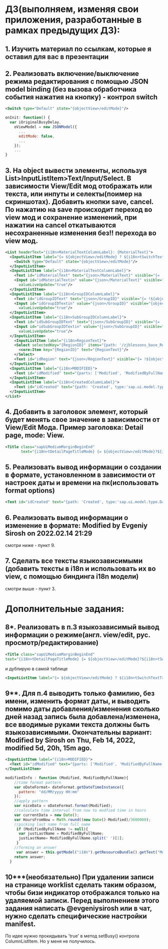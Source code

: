 # ДЗ(выполняем, изменяя свои приложения, разработанные в рамках предыдущих ДЗ):
## 1. Изучить материал по ссылкам, которые я оставил для вас в презентации
## 2. Реализовать включение/выключение режима редактирования с помощью JSON model binding (без вызова обработчика события нажатия на кнопку) - контрол switch
```xml
<Switch type="Default" state="{objectView>/editMode}"/>
```
```javascript
onInit: function() {
  var iOriginalBusyDelay,
    oViewModel = new JSONModel({
      ...
      editMode: false,
      ...
    });
    ...
}
```
## 3. На object вывести элементы, используя List>InputListItem>Text/Input/Select. В зависимости View/Edit мод отображать или текста, или инпуты и селекты(поимер на скриншотах). Добавить кнопки save, cancel. По нажатию на save происходит переход во view мод и сохранение изменений, при нажатии на cancel откатываются несохраненные изменения без!! перехода во view мод.
```xml
<List headerText="{i18n>MaterialTextColumnLabel}: {MaterialText}">
  <InputListItem label="{= ${objectView>/editMode} ? ${i18n>tSwitchTextTrue} :${i18n>tSwitchTextFalse}}">
    <Switch type="Default" state="{objectView>/editMode}"/>
  </InputListItem>
  <InputListItem label="{i18n>MaterialTextColumnLabel}">
    <Text id="idMaterialText" text="{json>/MaterialText}" visible="{= !${objectView>/editMode}}"/>
    <Input id="idMaterialTextin" value="{json>/MaterialText}" visible="{objectView>/editMode}" width="100%" maxLength="20"
      valueLiveUpdate="true"/>
  </InputListItem>
  <InputListItem label="{i18n>GroupIDColumnLabel}">
    <Text id="idGroupIDText" text="{json>/GroupID}" visible="{= !${objectView>/editMode}}"/>
    <Input id="idGroupIDTextin" value="{json>/GroupID}" visible="{objectView>/editMode}" width="100%" maxLength="20"
      valueLiveUpdate="true"/>
  </InputListItem>
  <InputListItem label="{i18n>SubGroupIDColumnLabel}">
    <Text id="idSubGroupIDText" text="{json>/SubGroupID}" visible="{= !${objectView>/editMode}}"/>
    <Input id="idSubGroupIDTextin" value="{json>/SubGroupID}" visible="{objectView>/editMode}" width="100%" maxLength="20"
      valueLiveUpdate="true"/>
  </InputListItem>
    <InputListItem label="{i18n>RegionText}">
    <Select selectedKey="{RegionID}" items="{path: '/zjblessons_base_Regions', sorter: {path: 'RegionID', descending: false}}" visible="{objectView>/editMode}">
      <core:Item key="{RegionID}" text="{RegionText}"/>
    </Select>
    <Text id="idRegion" text="{json>/RegionText}" visible="{= !${objectView>/editMode}}"/>
  </InputListItem>
  <InputListItem label="{i18n>MODIFIED}">
    <Text id="idModified" text="{parts: ['Modified', 'ModifiedByFullName'], formatter: '.formatter.modifiedInfo'}" visible="true"/>
  </InputListItem>
  <InputListItem label="{i18n>CreatedColumnLabel}">
    <Text id="idCreated" text="{path: 'Created', type:'sap.ui.model.type.DateTime', formatOptions: {style: 'short'}}" visible="true"/>
  </InputListItem>
</List>
```
## 4. Добавить в заголовок элемент, который будет менять свое значение в зависимости от View/Edit Мода. Пример заголовка: Detail page, mode: View. 
```xml
<Title class="sapUiMediumMarginBeginEnd" 
       text="{i18n>tDetailPageTitleMode} {= ${objectView>/editMode}?${i18n>tSwitchTextTrue}:${i18n>tSwitchTextFalse}}"/>
```
## 5. Реализовать вывод информации о создании в формате, установленном в зависимости от настроек даты и времени на пк(использовать format options)
```xml
<Text id="idCreated" text="{path: 'Created', type:'sap.ui.model.type.DateTime', formatOptions: {style: 'short'}}" visible="true"/>
```
## 6. Реализовать вывод информации о изменение в формате: Modified by Evgeniy Sirosh on 2022.02.14 21:29
смотри ниже - пункт 9.

## 7. Сделать все тексты языкозависимыми (добавить тексты в i18n и использовать их во view, с помощью биндинга i18n модели)
смотри выше - пункт 3.

# Дополнительные задания:
## 8*. Реализовать в п.3 языкозависимый вывод информации о режиме(англ. view/edit, рус. просмотр/редактирование)
```xml
<Title class="sapUiMediumMarginBeginEnd"
text="{i18n>tDetailPageTitleMode} {= ${objectView>/editMode}?${i18n>tSwitchTextTrue}:${i18n>tSwitchTextFalse}}"/>
```
и дублирую в самой таблице
```xml
<InputListItem label="{= ${objectView>/editMode} ? ${i18n>tSwitchTextTrue} :${i18n>tSwitchTextFalse}}">
```
## 9**. Для п.4 выводить только фамилию, без имени, изменить формат даты, и выводить помимо даты добавления/изменения сколько дней назад запись была добавлена/изменена, все вводимые руками текста должны быть языкозависимыми. Окончательны вариант: Modified by Sirosh on Thu, Feb 14, 2022, modified 5d, 20h, 15m ago.
```xml
<InputListItem label="{i18n>MODIFIED}">
  <Text id="idModified" text="{parts: ['Modified', 'ModifiedByFullName'], formatter: '.formatter.modifiedInfo'}" visible="true"/>
</InputListItem>
```
```javascript
modifiedInfo : function (Modified, ModifiedByFullName){
    //time format pattern
    var oDateFormat= dateFormat.getDateTimeInstance({
      pattern: "dd/MM/yyyy HH:mm"
    });
    //apply pattern
    var niceData = oDateFormat.format(Modified);
    //calculate time interval from now to modfied time in hours
    var currentData = new Date();
    var HoursFromNow = Math.round((new Date()-Modified)/3600000);
    //picking last name from full name
     if (ModifiedByFullName != null){
      var justLastName = ModifiedByFullName;
      justLastName= ModifiedByFullName.split(' ')[1];
     }
    //forming an answer
     var answer = this.getModel("i18n").getResourceBundle().getText("Modified").concat(" " +niceData+"  "+ justLastName +" "+ HoursFromNow +" "+this.getModel("i18n").getResourceBundle().getText("tHoursAgo"));
    return answer;
  }
```

## 10***(необязательно)  При удалении записи на странице worklist сделать таким образом, чтобы бизи индикатор отображался только на удаляемой записи. Перед выполнением этого задания написать @evgeniysirosh или в чат, нужно сделать специфические настройки manifest.
По идее нужно прокидывать 'true' в метод setBusy() контрола ColumnListItem. Но у меня не получилось. 
